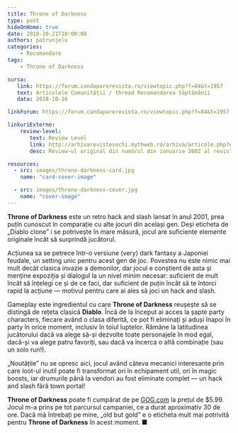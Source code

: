 ```yaml
---
title: Throne of Darkness
type: post
hideOnHome: true
date: 2018-10-21T10:00:00
authors: patrunjelu
categories:
    - Recomandare
tags:
    - Throne of Darkness

sursa:
   link: https://forum.candaparerevista.ro/viewtopic.php?f=84&t=1957
   text: Articolele Comunității / thread Recomandarea Săptămânii
   data: 2018-10-16

linkForum: https://forum.candaparerevista.ro/viewtopic.php?f=84&t=1957

linkuriExterne:
    review-level:
       text: Review Level
       link: http://arhivarevistevechi.mythweb.ro/arhiva/articole.php?editie-id=53&articol=1898
       desc: Review-ul original din numărul din ianuarie 2002 al revistei Level

resources:
  - src: images/throne-darkness-card.jpg
    name: "card-cover-image"

  - src: images/throne-darkness-cover.jpg
    name: "cover-image"
---
```

**Throne of Darkness** este un retro hack and slash lansat în anul 2001, prea puțin cunoscut în comparație cu alte jocuri din același gen. Deși eticheta de „Diablo clone” i se potrivește în mare măsură, jocul are suficiente elemente originale încât să surprindă jucătorul.

Acțiunea sa se petrece într-o versiune (very) dark fantasy a Japoniei feudale, un setting unic pentru acest gen de joc. Povestea nu este nimic mai mult decât clasica invazie a demonilor, dar jocul e conștient de asta și menține expoziția și dialogul la un nivel minim necesar: suficient de mult încât să înțelegi ce și de ce faci, dar suficient de puțin încât să te întorci rapid la acțiune — motivul pentru care ai ales să joci un hack and slash.

Gameplay este ingredientul cu care **Throne of Darkness** reușește să se distingă de rețeta clasică **Diablo**. Încă de la început ai acces la șapte party characters, fiecare având o clasa diferită, ce pot fi eliminați și aduși înapoi în party în orice moment, inclusiv în toiul luptelor. Rămâne la latitudinea jucătorului dacă va alege să-și dezvolte toate personajele în mod egal, dacă-și va alege patru favoriți, sau dacă va încerca o altă combinație (sau un solo run!).

„Noutățile” nu se opresc aici, jocul având câteva mecanici interesante prin care loot-ul inutil poate fi transformat ori în echipament util, ori în magic boosts, iar drumurile până la vendori au fost eliminate complet — un hack and slash fără town portal!

**Throne of Darkness** poate fi cumpărat de pe [GOG.com](https://www.gog.com/game/throne_of_darkness) la prețul de $5.99. Jocul m-a prins pe tot parcursul campaniei, ce a durat aproximativ 30 de ore. Dacă mă întrebați pe mine, „old but gold” e o eticheta mult mai potrivită pentru **Throne of Darkness** în acest moment. ■